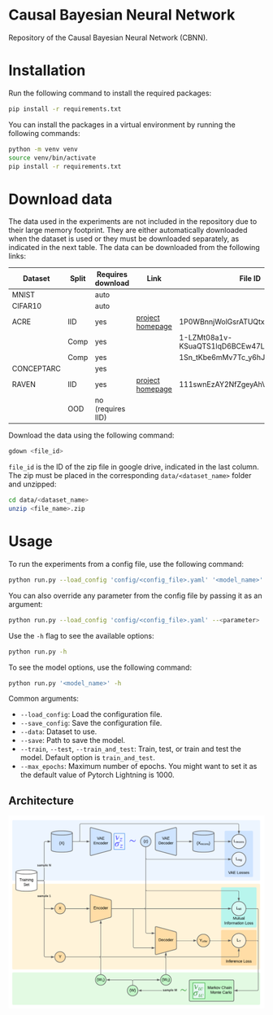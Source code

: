 # Causal Bayesian Neural Network

Repository of the Causal Bayesian Neural Network (CBNN).


# Installation

Run the following command to install the required packages:
```bash
pip install -r requirements.txt
```

You can install the packages in a virtual environment by running the following commands:
```bash
python -m venv venv
source venv/bin/activate
pip install -r requirements.txt
```


# Download data

The data used in the experiments are not included in the repository due to their large memory footprint. They are either automatically downloaded when the dataset is used or they must be downloaded separately, as indicated in the next table. The data can be downloaded from the following links:

| Dataset         | Split | Requires download    | Link                                                                    | File ID                                |
|-----------------|-------|----------------------|-------------------------------------------------------------------------|----------------------------------------|
| MNIST           |       |  auto                |                                                                         |                                        |
| CIFAR10         |       |  auto                |                                                                         |                                        |
| ACRE            | IID   |  yes                 | [project homepage](https://wellyzhang.github.io/project/acre.html)      | 1P0WBnnjWolGsrATUQtx4ictiYlOGc-OT      |
|                 | Comp  |  yes                 |                                                                         | 1-LZMt08a1v-KSuaQTS1lqD6BCEw47LEY      |
|                 | Comp  |  yes                 |                                                                         | 1Sn_tKbe6mMv7Tc_y6hJZnm7lSenjwIys      |
| CONCEPTARC      |       |  yes                 |                                                                         |                                        |
| RAVEN           | IID   |  yes                 | [project homepage](https://wellyzhang.github.io/project/raven.html)     | 111swnEzAY2NfZgeyAhVwQujMjRUfeyuY      |
|                 | OOD   |  no (requires IID)   |                                                                         |                                        |


Download the data using the following command:
```bash
gdown <file_id>
```
`file_id` is the ID of the zip file in google drive, indicated in the last column. The zip must be placed in the corresponding `data/<dataset_name>` folder and unzipped:
```bash
cd data/<dataset_name>
unzip <file_name>.zip
```


# Usage

To run the experiments from a config file, use the following command: 
```bash
python run.py --load_config 'config/<config_file>.yaml' '<model_name>'
```

You can also override any parameter from the config file by passing it as an argument:
```bash
python run.py --load_config 'config/<config_file>.yaml' --<parameter> '<value>' '<model_name>' --<model_parameter> '<value>'
```

Use the `-h` flag to see the available options:
```bash
python run.py -h
```

To see the model options, use the following command:
```bash
python run.py '<model_name>' -h
```

Common arguments:
- `--load_config`: Load the configuration file.
- `--save_config`: Save the configuration file.
- `--data`: Dataset to use.
- `--save`: Path to save the model.
- `--train`, `--test`, `--train_and_test`: Train, test, or train and test the model. Default option is `train_and_test`.
- `--max_epochs`: Maximum number of epochs. You might want to set it as the default value of Pytorch Lightning is 1000.


## Architecture
![Image Description](assets/cbnn_architecture.png)